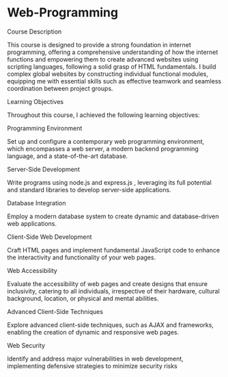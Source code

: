 # Web-Programming

Course Description

This course is designed to provide a strong foundation in internet programming, offering a comprehensive understanding of how the internet functions and empowering them to create advanced websites using scripting languages, following a solid grasp of HTML fundamentals. I build complex global websites by constructing individual functional modules, equipping me with essential skills such as effective teamwork and seamless coordination between project groups.

Learning Objectives

Throughout this course, I achieved the following learning objectives:

Programming Environment

Set up and configure a contemporary web programming environment, which encompasses a web server, a modern backend programming language, and a state-of-the-art database.

Server-Side Development

Write programs using node.js and express.js , leveraging its full potential and standard libraries to develop server-side applications.

Database Integration

Employ a modern database system to create dynamic and database-driven web applications.

Client-Side Web Development

Craft HTML pages and implement fundamental JavaScript code to enhance the interactivity and functionality of your web pages.

Web Accessibility

Evaluate the accessibility of web pages and create designs that ensure inclusivity, catering to all individuals, irrespective of their hardware, cultural background, location, or physical and mental abilities.

Advanced Client-Side Techniques

Explore advanced client-side techniques, such as AJAX and frameworks, enabling the creation of dynamic and responsive web pages.

Web Security

Identify and address major vulnerabilities in web development, implementing defensive strategies to minimize security risks
